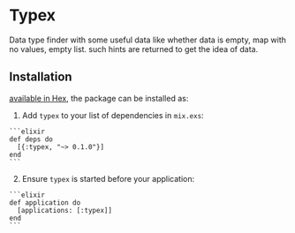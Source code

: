# Typex

Data type finder with some useful data like whether data is empty, map with no values, empty list. such hints are returned to get the idea of data. 
## Installation

[available in Hex](https://hex.pm/docs/publish), the package can be installed as:

  1. Add `typex` to your list of dependencies in `mix.exs`:

    ```elixir
    def deps do
      [{:typex, "~> 0.1.0"}]
    end
    ```

  2. Ensure `typex` is started before your application:

    ```elixir
    def application do
      [applications: [:typex]]
    end
    ```

